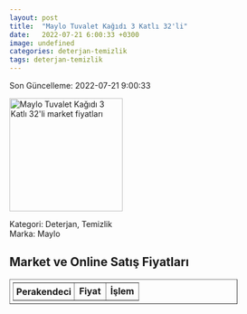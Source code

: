 ```yaml
---
layout: post
title:  "Maylo Tuvalet Kağıdı 3 Katlı 32'li"
date:   2022-07-21 6:00:33 +0300
image: undefined
categories: deterjan-temizlik
tags: deterjan-temizlik
---
```


Son Güncelleme: 2022-07-21 9:00:33

<img src="undefined" width="200" alt="Maylo Tuvalet Kağıdı 3 Katlı 32'li market fiyatları" />

Kategori: Deterjan, Temizlik
<br />
Marka: Maylo

<h2>Market ve Online Satış Fiyatları</h2>

<table border="1" style="padding: 5px;width:80%;">
  <tr>
    <td style="padding: 5px;"><strong>Perakendeci</strong></td>
    <td><strong>Fiyat</strong></td>
    <td><strong>İşlem</strong></td>
  </tr>
  
</table>
